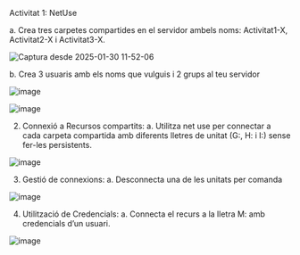 Activitat 1: NetUse


a. Crea tres carpetes compartides en el servidor ambels noms:
Activitat1-X, Activitat2-X i Activitat3-X.

![Captura desde 2025-01-30 11-52-06](https://github.com/user-attachments/assets/09f27de6-e1f0-4de3-a8fc-76d2cc07ff96)


b. Crea 3 usuaris amb els noms que vulguis i 2 grups al teu servidor


![image](https://github.com/user-attachments/assets/89b912fd-0809-46cb-a724-7673a10667a0)


![image](https://github.com/user-attachments/assets/2439f42b-d85a-4f40-a4e3-d531182b9d60)


2. Connexió a Recursos compartits:
a. Utilitza net use per connectar a cada carpeta compartida amb
diferents lletres de unitat (G:, H: i I:) sense fer-les persistents.

![image](https://github.com/user-attachments/assets/df1b209d-2f56-4832-8602-b0c38e1cc21b)

3. Gestió de connexions:
a. Desconnecta una de les unitats per comanda


![image](https://github.com/user-attachments/assets/7fdaa1b4-44f0-4b51-bbb0-2226ae2fdc1d)

4. Utilització de Credencials:
a. Connecta el recurs a la lletra M: amb credencials d’un usuari.

![image](https://github.com/user-attachments/assets/d1f5c98c-5a61-40fe-bf92-0b23874f2143)







